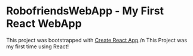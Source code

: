 # RobofriendsWebApp - My First React WebApp

This project was bootstrapped with [Create React App](https://github.com/facebook/create-react-app)./n
This Project was my first time using React!
